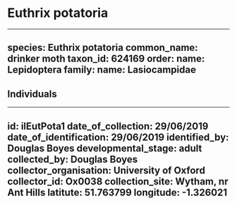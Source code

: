 # Euthrix potatoria

---
species: Euthrix potatoria
common_name: drinker moth
taxon_id: 624169
order:
  name: Lepidoptera
family:
  name: Lasiocampidae
---

## Individuals

---
id: ilEutPota1
date_of_collection: 29/06/2019
date_of_identification: 29/06/2019
identified_by: Douglas Boyes
developmental_stage: adult
collected_by: Douglas Boyes
collector_organisation: University of Oxford
collector_id: Ox0038
collection_site: Wytham, nr Ant Hills
latitute: 51.763799
longitude: -1.326021
---
